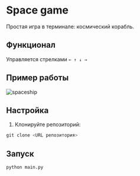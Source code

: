 # Space game

Простая игра в терминале: космический корабль.


## Функционал

Управляется стрелками `← ↑ ↓ →`


## Пример работы
 ![spaceship](https://private-user-images.githubusercontent.com/147311692/476966127-5daa8f43-4947-4308-8bff-1d1d71209506.gif?jwt=eyJ0eXAiOiJKV1QiLCJhbGciOiJIUzI1NiJ9.eyJpc3MiOiJnaXRodWIuY29tIiwiYXVkIjoicmF3LmdpdGh1YnVzZXJjb250ZW50LmNvbSIsImtleSI6ImtleTUiLCJleHAiOjE3NTQ5ODg5NTMsIm5iZiI6MTc1NDk4ODY1MywicGF0aCI6Ii8xNDczMTE2OTIvNDc2OTY2MTI3LTVkYWE4ZjQzLTQ5NDctNDMwOC04YmZmLTFkMWQ3MTIwOTUwNi5naWY_WC1BbXotQWxnb3JpdGhtPUFXUzQtSE1BQy1TSEEyNTYmWC1BbXotQ3JlZGVudGlhbD1BS0lBVkNPRFlMU0E1M1BRSzRaQSUyRjIwMjUwODEyJTJGdXMtZWFzdC0xJTJGczMlMkZhd3M0X3JlcXVlc3QmWC1BbXotRGF0ZT0yMDI1MDgxMlQwODUwNTNaJlgtQW16LUV4cGlyZXM9MzAwJlgtQW16LVNpZ25hdHVyZT1lM2U3ODYxOTQ1MTFlMWE0YmVmNDM2NjQxZDkyZGRlNjFjZjdmNGY1OWUxNjA5MjAzZTQyZDU1NDg0N2E1NmQ1JlgtQW16LVNpZ25lZEhlYWRlcnM9aG9zdCJ9.plGlq3TW2OlbIfpNrXfSzXM1Sg8goLVtUpDUSqta0Qk) 

## Настройка
1. Клонируйте репозиторий:

```python
git clone <URL репозитория>
```


## Запуск
```bash
python main.py
```